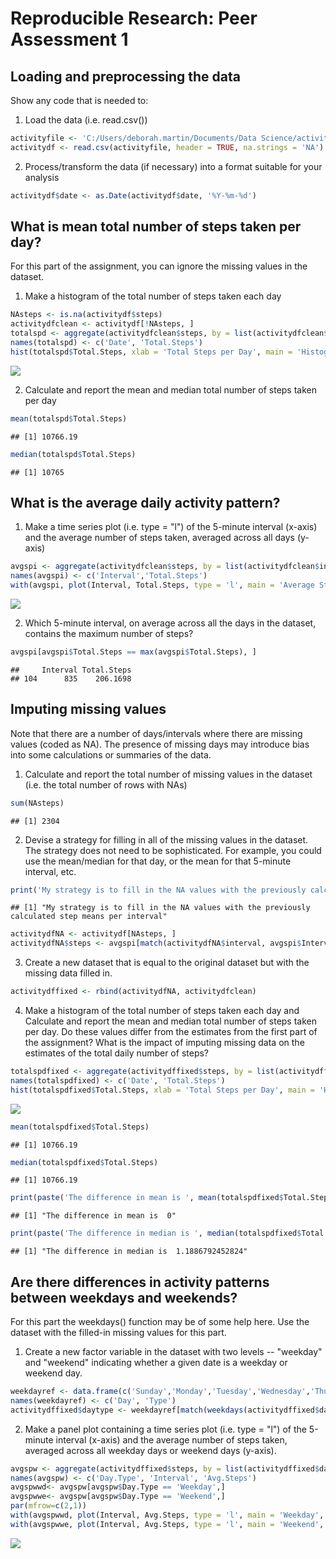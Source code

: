 # Reproducible Research: Peer Assessment 1



## Loading and preprocessing the data
Show any code that is needed to:

1. Load the data (i.e. read.csv())


```r
activityfile <- 'C:/Users/deborah.martin/Documents/Data Science/activity.csv'
activitydf <- read.csv(activityfile, header = TRUE, na.strings = 'NA')
```

2. Process/transform the data (if necessary) into a format suitable for your analysis


```r
activitydf$date <- as.Date(activitydf$date, '%Y-%m-%d')
```

## What is mean total number of steps taken per day?

For this part of the assignment, you can ignore the missing values in the dataset.

1. Make a histogram of the total number of steps taken each day


```r
NAsteps <- is.na(activitydf$steps)
activitydfclean <- activitydf[!NAsteps, ]
totalspd <- aggregate(activitydfclean$steps, by = list(activitydfclean$date), FUN = sum)
names(totalspd) <- c('Date', 'Total.Steps')
hist(totalspd$Total.Steps, xlab = 'Total Steps per Day', main = 'Histogram of Total Steps Per Day', col = 'gold')
```

![](PA1_template_files/figure-html/unnamed-chunk-3-1.png)<!-- -->

2. Calculate and report the mean and median total number of steps taken per day


```r
mean(totalspd$Total.Steps)
```

```
## [1] 10766.19
```


```r
median(totalspd$Total.Steps)
```

```
## [1] 10765
```

## What is the average daily activity pattern?

1. Make a time series plot (i.e. type = "l") of the 5-minute interval (x-axis) and the average number of steps taken, averaged across all days (y-axis)


```r
avgspi <- aggregate(activitydfclean$steps, by = list(activitydfclean$interval), FUN = mean)
names(avgspi) <- c('Interval','Total.Steps')
with(avgspi, plot(Interval, Total.Steps, type = 'l', main = 'Average Steps Per Day by 5-Minute Interval', xlab = '5-Minute Interval', ylab = 'Average Steps Per Day', lwd = 3, col = 'purple'))
```

![](PA1_template_files/figure-html/unnamed-chunk-6-1.png)<!-- -->

2. Which 5-minute interval, on average across all the days in the dataset, contains the maximum number of steps?


```r
avgspi[avgspi$Total.Steps == max(avgspi$Total.Steps), ]
```

```
##     Interval Total.Steps
## 104      835    206.1698
```

## Imputing missing values

Note that there are a number of days/intervals where there are missing values (coded as NA). The presence of missing days may introduce bias into some calculations or summaries of the data.

1. Calculate and report the total number of missing values in the dataset (i.e. the total number of rows with NAs)


```r
sum(NAsteps)
```

```
## [1] 2304
```

2. Devise a strategy for filling in all of the missing values in the dataset. The strategy does not need to be sophisticated. For example, you could use the mean/median for that day, or the mean for that 5-minute interval, etc.


```r
print('My strategy is to fill in the NA values with the previously calculated step means per interval')
```

```
## [1] "My strategy is to fill in the NA values with the previously calculated step means per interval"
```

```r
activitydfNA <- activitydf[NAsteps, ]
activitydfNA$steps <- avgspi[match(activitydfNA$interval, avgspi$Interval),2]
```

3. Create a new dataset that is equal to the original dataset but with the missing data filled in.


```r
activitydffixed <- rbind(activitydfNA, activitydfclean)
```

4. Make a histogram of the total number of steps taken each day and Calculate and report the mean and median total number of steps taken per day. Do these values differ from the estimates from the first part of the assignment? What is the impact of imputing missing data on the estimates of the total daily number of steps?


```r
totalspdfixed <- aggregate(activitydffixed$steps, by = list(activitydffixed$date), FUN = sum)
names(totalspdfixed) <- c('Date', 'Total.Steps')
hist(totalspdfixed$Total.Steps, xlab = 'Total Steps per Day', main = 'Histogram of Total Steps Per Day', col = 'turquoise')
```

![](PA1_template_files/figure-html/unnamed-chunk-11-1.png)<!-- -->


```r
mean(totalspdfixed$Total.Steps)
```

```
## [1] 10766.19
```


```r
median(totalspdfixed$Total.Steps)
```

```
## [1] 10766.19
```


```r
print(paste('The difference in mean is ', mean(totalspdfixed$Total.Steps) - mean(totalspd$Total.Steps)))
```

```
## [1] "The difference in mean is  0"
```

```r
print(paste('The difference in median is ', median(totalspdfixed$Total.Steps) - median(totalspd$Total.Steps)))
```

```
## [1] "The difference in median is  1.1886792452824"
```

## Are there differences in activity patterns between weekdays and weekends?

For this part the weekdays() function may be of some help here. Use the dataset with the filled-in missing values for this part.

1. Create a new factor variable in the dataset with two levels -- "weekday" and "weekend" indicating whether a given date is a weekday or weekend day.


```r
weekdayref <- data.frame(c('Sunday','Monday','Tuesday','Wednesday','Thursday','Friday','Saturday'),c('Weekend','Weekday','Weekday','Weekday','Weekday','Weekday','Weekend'))
names(weekdayref) <- c('Day', 'Type')
activitydffixed$daytype <- weekdayref[match(weekdays(activitydffixed$date), weekdayref$Day),2]
```

2. Make a panel plot containing a time series plot (i.e. type = "l") of the 5-minute interval (x-axis) and the average number of steps taken, averaged across all weekday days or weekend days (y-axis).


```r
avgspw <- aggregate(activitydffixed$steps, by = list(activitydffixed$daytype, activitydffixed$interval), FUN = mean)
names(avgspw) <- c('Day.Type', 'Interval', 'Avg.Steps')
avgspwwd<- avgspw[avgspw$Day.Type == 'Weekday',]
avgspwwe<- avgspw[avgspw$Day.Type == 'Weekend',]
par(mfrow=c(2,1))
with(avgspwwd, plot(Interval, Avg.Steps, type = 'l', main = 'Weekday', xlab = '5-Minute Interval', ylab = 'Average Steps Per Day', lwd = 3, col = 'lightblue'))
with(avgspwwe, plot(Interval, Avg.Steps, type = 'l', main = 'Weekend', xlab = '5-Minute Interval', ylab = 'Average Steps Per Day', lwd = 3, col = 'pink'))
```

![](PA1_template_files/figure-html/unnamed-chunk-16-1.png)<!-- -->
